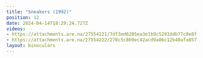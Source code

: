 ```yaml
---
title: "Sneakers (1992)"
position: 12
date: 2024-04-14T18:29:24.727Z
videos: 
- https://attachments.are.na/27554221/7df3ed6205ea3e1b9c5281ddb77c0e8f.mp4?1713119365
- https://attachments.are.na/27554222/278c5c869ec42acd9a86c12b40afa857.mp4?1713119375
layout: binoculars
---
```


